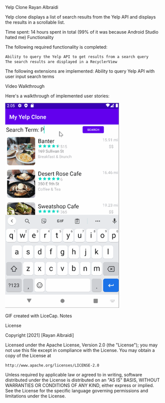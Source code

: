 
Yelp Clone
Rayan Albraidi

Yelp clone displays a list of search results from the Yelp API and displays the results in a scrollable list.

Time spent: 14 hours spent in total (99% of it was because Android Studio hated me)
Functionality

The following required functionality is completed:

    Ability to query the Yelp API to get results from a search query
    The search results are displayed in a RecyclerView

The following extensions are implemented:
    Ability to query Yelp API with user input search terms

Video Walkthrough

Here's a walkthrough of implemented user stories:

![Demo](https://github.com/Rayan2312/MyYelpClone/blob/main/myYelpClone.gif)

GIF created with LiceCap.
Notes


License

Copyright [2021] [Rayan Albraidi]

Licensed under the Apache License, Version 2.0 (the "License");
you may not use this file except in compliance with the License.
You may obtain a copy of the License at

    http://www.apache.org/licenses/LICENSE-2.0

Unless required by applicable law or agreed to in writing, software
distributed under the License is distributed on an "AS IS" BASIS,
WITHOUT WARRANTIES OR CONDITIONS OF ANY KIND, either express or implied.
See the License for the specific language governing permissions and
limitations under the License.
